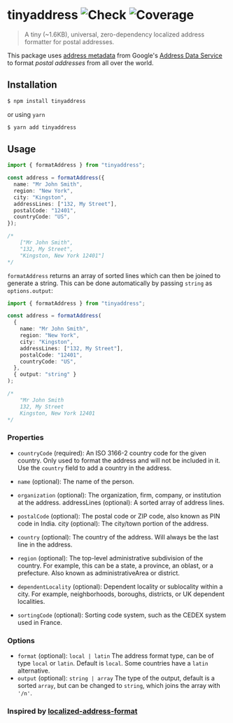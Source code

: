 # tinyaddress ![Check](https://github.com/alizeait/tinyaddress/workflows/Check/badge.svg) ![Coverage](https://img.shields.io/codecov/c/github/alizeait/tinyaddress)

> A tiny (~1.6KB), universal, zero-dependency localized address formatter for postal addresses.

This package uses [address metadata](https://github.com/google/libaddressinput/wiki/AddressValidationMetadata)
from Google's [Address Data Service](https://chromium-i18n.appspot.com/ssl-address/data) to format _postal addresses_ from all over the world.

## Installation

```bash
$ npm install tinyaddress
```

or using `yarn`

```bash
$ yarn add tinyaddress
```

## Usage

```ts
import { formatAddress } from "tinyaddress";

const address = formatAddress({
  name: "Mr John Smith",
  region: "New York",
  city: "Kingston",
  addressLines: ["132, My Street"],
  postalCode: "12401",
  countryCode: "US",
});

/* 
	["Mr John Smith",
	"132, My Street",
	"Kingston, New York 12401"]
*/
```

`formatAddress` returns an array of sorted lines which can then be joined to generate a string.
This can be done automatically by passing `string` as `options.output`:

```ts
import { formatAddress } from "tinyaddress";

const address = formatAddress(
  {
    name: "Mr John Smith",
    region: "New York",
    city: "Kingston",
    addressLines: ["132, My Street"],
    postalCode: "12401",
    countryCode: "US",
  },
  { output: "string" }
);

/*
	"Mr John Smith
	132, My Street
	Kingston, New York 12401
*/
```

### Properties

- `countryCode` (required): An ISO 3166-2 country code for the given country. Only used to format the address and will not be included in it. Use the `country` field to add a country in the address.

- `name` (optional): The name of the person.

- `organization` (optional): The organization, firm, company, or institution at the address.
  addressLines (optional): A sorted array of address lines.

- `postalCode` (optional): The postal code or ZIP code, also known as PIN code in India.
  city (optional): The city/town portion of the address.

- `country` (optional): The country of the address. Will always be the last line in the address.

- `region` (optional): The top-level administrative subdivision of the country. For example, this can be a state, a province, an oblast, or a prefecture. Also known as administrativeArea or district.

- `dependentLocality` (optional): Dependent locality or sublocality within a city. For example, neighborhoods, boroughs, districts, or UK dependent localities.

- `sortingCode` (optional): Sorting code system, such as the CEDEX system used in France.

### Options

- `format` (optional): `local | latin` The address format type, can be of type `local` or `latin`.
  Default is `local`. Some countries have a `latin` alternative.
- `output` (optional): `string | array` The type of the output, default is a sorted `array`, but
  can be changed to `string`, which joins the array with `'/n'`.

### Inspired by [localized-address-format](https://github.com/DASPRiD/localized-address-format)
